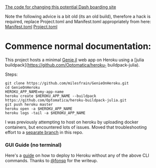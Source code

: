 
[The code for changing this potential Dash boarding site](https://evening-hamlet-02329.herokuapp.com/)

Note the following advice is a bit old (its an old build), therefore a hack is required, replace Project.toml and Manifest.toml appropriately from here:
[Manifest.toml](https://github.com/TobiasSkovgaardJepsen/genie-webapp/blob/master/Manifest.toml)
[Project.toml](https://github.com/TobiasSkovgaardJepsen/genie-webapp/blob/master/Project.toml)




# Commence normal documentation:

This project hosts a minimal [Genie.jl](https://github.com/GenieFramework/Genie.jl) web app on Heroku using a [julia buildpack](https://github.com/Optomatica/heroku-
buildpack-julia).


Steps:
```
git clone https://github.com/milesfrain/GenieOnHeroku.git
cd GenieOnHeroku
HEROKU_APP_NAME=my-app-name
heroku create $HEROKU_APP_NAME --buildpack https://github.com/Optomatica/heroku-buildpack-julia.git
git push heroku master
heroku open -a $HEROKU_APP_NAME
heroku logs -tail -a $HEROKU_APP_NAME
```

I was previously attempting to host on heroku by uploading docker containers, but encountered lots of issues. Moved that troubleshooting effort to a [separate branch](https://github.com/milesfrain/GenieOnHeroku/tree/dockerfile) in this repo.

### GUI Guide (no terminal)

Here's a [guide](https://gist.github.com/fonsp/38965d7595a5d1060e27d6ca2084778d) on how to deploy to Heroku without any of the above CLI commands. Thanks to [@fonsp](https://github.com/fonsp) for the writeup.
